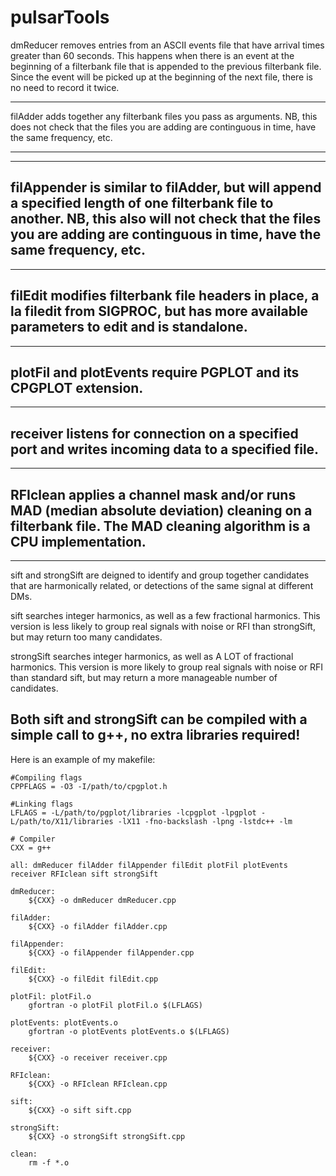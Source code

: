 # pulsarTools

dmReducer removes entries from an ASCII events file that have arrival times greater than 60 seconds. This happens when there is an event at the beginning of a filterbank file that is appended to the previous filterbank file. Since the event will be picked up at the beginning of the next file, there is no need to record it twice.

______________________________
filAdder adds together any filterbank files you pass as arguments. NB, this does not check that the files you are adding are continguous in time, have the same frequency, etc.
______________________________



-----------------------------------------------------------------------------------------------------------------------------------------------------------------------------------------------------------
filAppender is similar to filAdder, but will append a specified length of one filterbank file to another. NB, this also will not check that the files you are adding are continguous in time, have the same frequency, etc.
-----------------------------------------------------------------------------------------------------------------------------------------------------------------------------------------------------------



-----------------------------------------------------------------------------------------------------------------------------------------------------------------------------------------------------------
filEdit modifies filterbank file headers in place, a la filedit from SIGPROC, but has more available parameters to edit and is standalone.
-----------------------------------------------------------------------------------------------------------------------------------------------------------------------------------------------------------



-----------------------------------------------------------------------------------------------------------------------------------------------------------------------------------------------------------
plotFil and plotEvents require PGPLOT and its CPGPLOT extension.
-----------------------------------------------------------------------------------------------------------------------------------------------------------------------------------------------------------



-----------------------------------------------------------------------------------------------------------------------------------------------------------------------------------------------------------
receiver listens for connection on a specified port and writes incoming data to a specified file.
-----------------------------------------------------------------------------------------------------------------------------------------------------------------------------------------------------------



-----------------------------------------------------------------------------------------------------------------------------------------------------------------------------------------------------------
RFIclean applies a channel mask and/or runs MAD (median absolute deviation) cleaning on a filterbank file. The MAD cleaning algorithm is a CPU implementation.
-----------------------------------------------------------------------------------------------------------------------------------------------------------------------------------------------------------



-----------------------------------------------------------------------------------------------------------------------------------------------------------------------------------------------------------
sift and strongSift are deigned to identify and group together candidates that are harmonically related,
or detections of the same signal at different DMs.

sift searches integer harmonics, as well as a few fractional harmonics. This version is less likely to
group real signals with noise or RFI than strongSift, but may return too many candidates.

strongSift searches integer harmonics, as well as A LOT of fractional harmonics. This version is more
likely to group real signals with noise or RFI than standard sift, but may return a more manageable
number of candidates.

Both sift and strongSift can be compiled with a simple call to g++, no extra libraries required!
-----------------------------------------------------------------------------------------------------------------------------------------------------------------------------------------------------------



Here is an example of my makefile:

```
#Compiling flags
CPPFLAGS = -O3 -I/path/to/cpgplot.h

#Linking flags
LFLAGS = -L/path/to/pgplot/libraries -lcpgplot -lpgplot -L/path/to/X11/libraries -lX11 -fno-backslash -lpng -lstdc++ -lm

# Compiler
CXX = g++

all: dmReducer filAdder filAppender filEdit plotFil plotEvents receiver RFIclean sift strongSift

dmReducer:
	${CXX} -o dmReducer dmReducer.cpp

filAdder:
	${CXX} -o filAdder filAdder.cpp

filAppender:
	${CXX} -o filAppender filAppender.cpp

filEdit:
	${CXX} -o filEdit filEdit.cpp

plotFil: plotFil.o
	gfortran -o plotFil plotFil.o $(LFLAGS)

plotEvents: plotEvents.o
	gfortran -o plotEvents plotEvents.o $(LFLAGS)

receiver:
	${CXX} -o receiver receiver.cpp

RFIclean:
	${CXX} -o RFIclean RFIclean.cpp

sift:
	${CXX} -o sift sift.cpp

strongSift:
	${CXX} -o strongSift strongSift.cpp

clean:
	rm -f *.o
```
